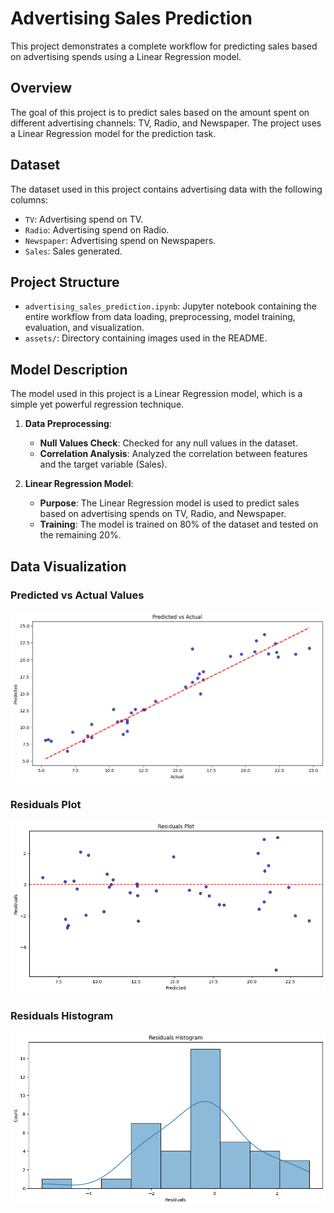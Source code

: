 # Advertising Sales Prediction

This project demonstrates a complete workflow for predicting sales based on advertising spends using a Linear Regression model.

## Overview

The goal of this project is to predict sales based on the amount spent on different advertising channels: TV, Radio, and Newspaper. The project uses a Linear Regression model for the prediction task.

## Dataset

The dataset used in this project contains advertising data with the following columns:
- `TV`: Advertising spend on TV.
- `Radio`: Advertising spend on Radio.
- `Newspaper`: Advertising spend on Newspapers.
- `Sales`: Sales generated.

## Project Structure

- `advertising_sales_prediction.ipynb`: Jupyter notebook containing the entire workflow from data loading, preprocessing, model training, evaluation, and visualization.
- `assets/`: Directory containing images used in the README.

## Model Description

The model used in this project is a Linear Regression model, which is a simple yet powerful regression technique.

1. **Data Preprocessing**:
   - **Null Values Check**: Checked for any null values in the dataset.
   - **Correlation Analysis**: Analyzed the correlation between features and the target variable (Sales).

2. **Linear Regression Model**:
   - **Purpose**: The Linear Regression model is used to predict sales based on advertising spends on TV, Radio, and Newspaper.
   - **Training**: The model is trained on 80% of the dataset and tested on the remaining 20%.

## Data Visualization

### Predicted vs Actual Values

![Predicted vs Actual Values](assets/predicted%20vs%20actual%20values.png)

### Residuals Plot

![Residuals Plot](assets/Residual%20plot.png)

### Residuals Histogram

![Residuals Histogram](assets/Residual%20histogram.png)
